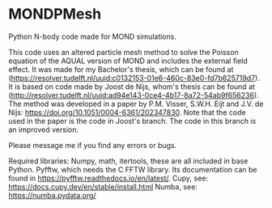# MONDPMesh
Python N-body code made for MOND simulations.

This code uses an altered particle mesh method to solve the Poisson equation of the AQUAL version of MOND and includes the external field effect. It was made for my Bachelor's thesis, which can be found at (https://resolver.tudelft.nl/uuid:c0132153-01e6-460c-83e0-fd7b625719d7). It is based on code made by Joost de Nijs, whom's thesis can be found at (http://resolver.tudelft.nl/uuid:ad94e143-0ce4-4b17-8a72-54ab9f656236). The method was developed in a paper by P.M. Visser, S.W.H. Eijt and J.V. de Nijs: 	https://doi.org/10.1051/0004-6361/202347830. Note that the code used in the paper is the code in Joost's branch. The code in this branch is an improved version.


Please message me if you find any errors or bugs.



Required libraries:
Numpy, math, itertools, these are all included in base Python.
Pyfftw, which needs the C FFTW library. Its documentation can be found in https://pyfftw.readthedocs.io/en/latest/. 
Cupy, see: https://docs.cupy.dev/en/stable/install.html
Numba, see: https://numba.pydata.org/


